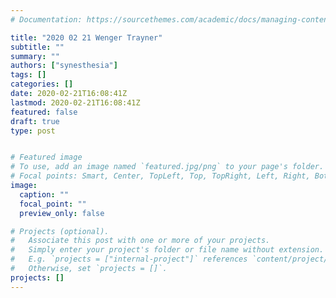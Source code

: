 ```yaml
---
# Documentation: https://sourcethemes.com/academic/docs/managing-content/

title: "2020 02 21 Wenger Trayner"
subtitle: ""
summary: ""
authors: ["synesthesia"]
tags: []
categories: []
date: 2020-02-21T16:08:41Z
lastmod: 2020-02-21T16:08:41Z
featured: false
draft: true
type: post


# Featured image
# To use, add an image named `featured.jpg/png` to your page's folder.
# Focal points: Smart, Center, TopLeft, Top, TopRight, Left, Right, BottomLeft, Bottom, BottomRight.
image:
  caption: ""
  focal_point: ""
  preview_only: false

# Projects (optional).
#   Associate this post with one or more of your projects.
#   Simply enter your project's folder or file name without extension.
#   E.g. `projects = ["internal-project"]` references `content/project/deep-learning/index.md`.
#   Otherwise, set `projects = []`.
projects: []
---
```

